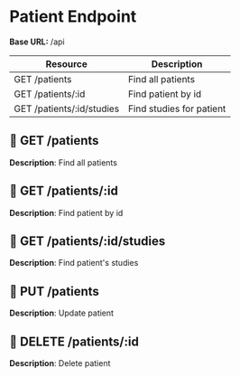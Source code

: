 # Patient Endpoint

**Base URL:** /api

| Resource  | Description  |
| ------------ | ------------ |
| GET /patients  | Find all patients  |
| GET /patients/:id  | Find patient by id  |
| GET /patients/:id/studies  | Find studies for patient  |

## :green_book: GET /patients
**Description**: Find all patients

## :green_book: GET /patients/:id
**Description**: Find patient by id

## :green_book: GET /patients/:id/studies
**Description**: Find patient's studies

## :green_book: PUT /patients
**Description**: Update patient

## :green_book: DELETE /patients/:id
**Description**: Delete patient

